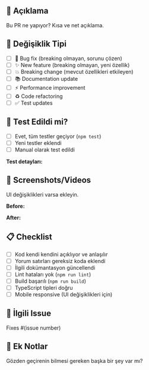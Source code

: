 ## 📝 Açıklama

Bu PR ne yapıyor? Kısa ve net açıklama.

## 🔄 Değişiklik Tipi

- [ ] 🐛 Bug fix (breaking olmayan, sorunu çözen)
- [ ] ✨ New feature (breaking olmayan, yeni özellik)
- [ ] 💥 Breaking change (mevcut özellikleri etkileyen)
- [ ] 📚 Documentation update
- [ ] ⚡ Performance improvement
- [ ] ♻️ Code refactoring
- [ ] ✅ Test updates

## 🧪 Test Edildi mi?

- [ ] Evet, tüm testler geçiyor (`npm test`)
- [ ] Yeni testler eklendi
- [ ] Manual olarak test edildi

**Test detayları:**


## 📸 Screenshots/Videos

UI değişiklikleri varsa ekleyin.

**Before:**


**After:**


## 📋 Checklist

- [ ] Kod kendi kendini açıklıyor ve anlaşılır
- [ ] Yorum satırları gereksiz koda eklendi
- [ ] İlgili dokümantasyon güncellendi
- [ ] Lint hataları yok (`npm run lint`)
- [ ] Build başarılı (`npm run build`)
- [ ] TypeScript tipleri doğru
- [ ] Mobile responsive (UI değişiklikleri için)

## 🔗 İlgili Issue

Fixes #(issue number)

## 📝 Ek Notlar

Gözden geçirenin bilmesi gereken başka bir şey var mı?

